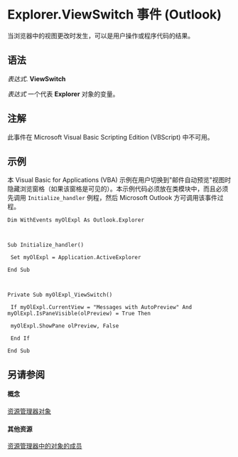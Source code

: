 
# Explorer.ViewSwitch 事件 (Outlook)

当浏览器中的视图更改时发生，可以是用户操作或程序代码的结果。


## 语法

 _表达式_. **ViewSwitch**

 _表达式_ 一个代表 **Explorer** 对象的变量。


## 注解

此事件在 Microsoft Visual Basic Scripting Edition (VBScript) 中不可用。


## 示例

本 Visual Basic for Applications (VBA) 示例在用户切换到"邮件自动预览"视图时隐藏浏览窗格（如果该窗格是可见的）。本示例代码必须放在类模块中，而且必须先调用  `Initialize_handler` 例程，然后 Microsoft Outlook 方可调用该事件过程。


```
Dim WithEvents myOlExpl As Outlook.Explorer 
 
 
 
Sub Initialize_handler() 
 
 Set myOlExpl = Application.ActiveExplorer 
 
End Sub 
 
 
 
Private Sub myOlExpl_ViewSwitch() 
 
 If myOlExpl.CurrentView = "Messages with AutoPreview" And myOlExpl.IsPaneVisible(olPreview) = True Then 
 
 myOlExpl.ShowPane olPreview, False 
 
 End If 
 
End Sub
```


## 另请参阅


#### 概念


[资源管理器对象](026591e5-049f-503a-4166-34e6dbc225fb.md)
#### 其他资源


[资源管理器中的对象的成员](4412c507-4dcd-6005-b9c8-11824624250d.md)